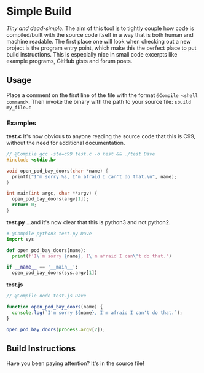 # Simple Build
_Tiny and dead-simple._
The aim of this tool is to tightly couple how code is compiled/built with the source code itself in a way that is both human and machine readable.
The first place one will look when checking out a new project is the program entry point, which make this the perfect place to put build instructions.
This is especially nice in small code excerpts like example programs, GitHub gists and forum posts.

## Usage
Place a comment on the first line of the file with the format `@Compile <shell command>`.
Then invoke the binary with the path to your source file:
`sbuild my_file.c`

### Examples
**test.c**
It's now obvious to anyone reading the source code that this is C99, without the need for additional documentation.
```C
// @Compile gcc -std=c99 test.c -o test && ./test Dave
#include <stdio.h>

void open_pod_bay_doors(char *name) {
  printf("I'm sorry %s, I'm afraid I can't do that.\n", name);
}

int main(int argc, char **argv) {
  open_pod_bay_doors(argv[1]);
  return 0;
}
```

**test.py**
...and it's now clear that this is python3 and not python2.
```python
# @Compile python3 test.py Dave
import sys

def open_pod_bay_doors(name):
  print(f'I\'m sorry {name}, I\'m afraid I can\'t do that.')

if __name__ == '__main__':
  open_pod_bay_doors(sys.argv[1])
```

**test.js**
```javascript
// @Compile node test.js Dave

function open_pod_bay_doors(name) {
  console.log(`I'm sorry ${name}, I'm afraid I can't do that.`);
}

open_pod_bay_doors(process.argv[2]);
```

## Build Instructions
Have you been paying attention? It's in the source file!
